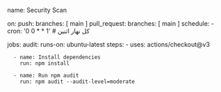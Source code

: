 name: Security Scan

on:
push:
branches: [ main ]
pull_request:
branches: [ main ]
schedule: - cron: '0 0 \* \* 1' # كل نهار اثنين

jobs:
audit:
runs-on: ubuntu-latest
steps: - uses: actions/checkout@v3

      - name: Install dependencies
        run: npm install

      - name: Run npm audit
        run: npm audit --audit-level=moderate
